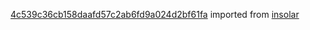 [4c539c36cb158daafd57c2ab6fd9a024d2bf61fa](https://github.com/insolar/insolar/commit/4c539c36cb158daafd57c2ab6fd9a024d2bf61fa) imported from [insolar](https://github.com/insolar/insolar)
